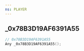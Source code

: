 ```yaml
---
ns: PLAYER
---
```

## _0x78B3D19AF6391A55

```c
// 0x78B3D19AF6391A55
Any _0x78B3D19AF6391A55();
```

